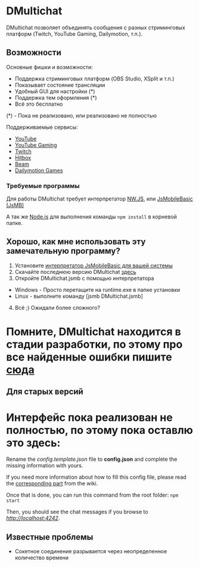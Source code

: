 # DMultichat

DMultichat позволяет объединять сообщения с разных стриминговых платформ (Twitch, YouTube Gaming, Dailymotion, т.п.).


## Возможности

Основные фишки и возможности:
* Поддержка стриминговых платформ (OBS Studio, XSplit и т.п.)
* Показывает состояние трансляции
* Удобный GUI для настройки (*)
* Поддержка тем оформления (*)
* Всё это бесплатно

(*) - Пока не реализовано, или реализовано не полностью

Поддерживаемые сервисы:
* [YouTube](https://youtube.com/)
* [YouTube Gaming](https://gaming.youtube.com/)
* [Twitch](https://www.twitch.tv/)
* [Hitbox](https://www.hitbox.tv/)
* [Beam](https://www.beam.pro/)
* [Dailymotion Games](http://games.dailymotion.com/)

### Требуемые программы

Для работы DMultichat требует интерпретатор [NW.JS](https://nwjs.io/), или [JsMobileBasic (JsMB)](https://github.com/PROPHESSOR/jsmb_interpreter_releases/releases)

А так же [Node.js](https://nodejs.org/en/download/) для выполнения команды `npm install` в корневой папке.

## Хорошо, как мне использовать эту замечательную программу?
1. Установите [интерпретатор JsMobileBasic для вашей системы](https://github.com/PROPHESSOR/jsmb_interpreter_releases/releases)
2. Скачайте последнюю версию DMultichat [здесь](https://github.com/PROPHESSOR/DMultichat/releases)
3. Откройте DMultichat.jsmb с помощью интерпретатора
* Windows - Просто перетащите на runtime.exe в папке установки
* Linux - выполните команду [jsmb DMultichat.jsmb]
4. Всё ;) Ожидали более сложного?

# Помните, DMultichat находится в стадии разработки, по этому про все найденные ошибки пишите [сюда](https://github.com/PROPHESSOR/DMultichat/issues)

## Для старых версий

# Интерфейс пока реализован не полностью, по этому пока оставлю это здесь:

Rename the *config.template.json* file to **config.json** and complete the missing information with yours.

If you need more information about how to fill this config file, please read the [corresponding part](https://github.com/PROPHESSOR/DMultichat/wiki/Configuration-file) from the wiki.

Once that is done, you can run this command from the root folder: ``npm start``

Then, you should see the chat messages if you browse to [*http://localhost:4242*](http://localhost:4242).

## Известные проблемы

* Сокетное соединение разрывается через неопределенное количество времени
